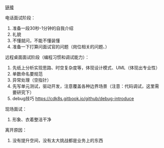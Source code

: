 

[链接](https://leetcode-cn.com/problemset/all/?topicSlugs=array&difficulty=EASY)


电话面试阶段：
1. 准备一段30秒-1分钟的自我介绍
1. 礼貌
2. 不懂就问，不能不懂装懂
2. 准备一下打算问面试官的问题（岗位相关的问题、）

远程桌面面试阶段（编程习惯和调试能力）：
1. 先纸上分析实现思路、时空复杂度等，体现设计模式、UML（体现出专业性）
2. 单数命名要规范   
3. 异常处理（空指针）   
2. 先写单元测试，驱动开发，注意覆盖各种边界场景（注意：代码调试，这里需要研究下）
3. debug技巧 https://cdk8s.gitbook.io/github/debug-introduce                                            

现场面试：
1. 形象、衣着整洁干净


离开原因：
1. 没有提升空间，没有太大挑战都是业务上的东西

